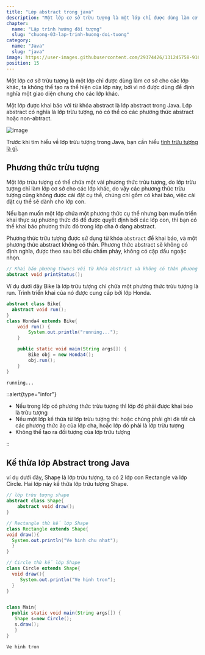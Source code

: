 ```yaml
---
title: "Lớp abstract trong java"
description: "Một lớp cơ sở trừu tượng là một lớp chỉ được dùng làm cơ sở cho các lớp khác, ta không thể tạo ra thể hiện của lớp này, bởi vì nó được dùng để định nghĩa một giao diện chung cho các lớp khác"
chapter:
  name: "Lập trình hướng đối tượng"
  slug: "chuong-03-lap-trinh-huong-doi-tuong"
category:
  name: "Java"
  slug: "java"
image: https://user-images.githubusercontent.com/29374426/131245758-916ed8f2-11d1-4808-b7d4-d1890ad3cc1c.png
position: 15
---
```


Một lớp cơ sở trừu tượng là một lớp chỉ được dùng làm cơ sở cho các lớp khác, ta không thể tạo ra thể hiện của lớp này, bởi vì nó được dùng để định nghĩa một giao diện chung cho các lớp khác.

Một lớp được khai báo với từ khóa abstract là lớp abstract trong Java. Lớp abstract có nghĩa là lớp trừu tượng, nó có thể có các phương thức abstract hoặc non-abtract.

![image](https://user-images.githubusercontent.com/29374426/131245758-916ed8f2-11d1-4808-b7d4-d1890ad3cc1c.png)

Trước khi tìm hiểu về lớp trừu tượng trong Java, bạn cần hiểu [tính trừu tượng là gì](/bai-viet/java/tinh-truu-tuong-trong-java).

## Phương thức trừu tượng

Một lớp trừu tượng có thể chứa một vài phương thức trừu tượng, do lớp trừu tượng chỉ làm lớp cơ sở cho các lớp khác, do vậy các phương thức trừu tượng cũng không được cài đặt cụ thể, chúng chỉ gồm có khai báo, việc cài đặt cụ thể sẽ dành cho lớp con.

Nếu bạn muốn một lớp chứa một phương thức cụ thể nhưng bạn muốn triển khai thực sự phương thức đó để được quyết định bởi các lớp con, thì bạn có thể khai báo phương thức đó trong lớp cha ở dạng abstract.

Phương thức trừu tượng được sử dụng từ khóa `abstract` để khai báo, và một phương thức abstract không có thân. Phương thức abstract sẽ không có định nghĩa, được theo sau bởi dấu chấm phảy, không có cặp dấu ngoặc nhọn.

```java
// Khai báo phương thwucs với từ khóa abstract và không có thân phương thức
abstract void printStatus();
```

<div class="example">Ví dụ dưới dây Bike là lớp trừu tượng chỉ chứa một phương thức trừu tượng là run. Trình triển khai của nó được cung cấp bởi lớp Honda.</div>

```java
abstract class Bike{
  abstract void run();
}
class Honda4 extends Bike{
    void run() {
        System.out.println("running...");
    }

    public static void main(String args[]) {
        Bike obj = new Honda4();
        obj.run();
    }
}
```

<content-result>
    <code>running...</code>
  </content-result>

::alert{type="infor"}

<ul>
  <li>Nếu trong lớp có phương thức trừu tượng thì lớp đó phải được khai báo là trừu tượng</li>
  <li>Nếu một lớp kế thừa từ lớp trừu tượng thì: hoặc chúng phải ghi đè tất cả các phương thức ảo của lớp cha, hoặc lớp đó phải là lớp trừu tượng</li>
  <li>Không thể tạo ra đối tượng của lớp trừu tượng</li>
</ul>
::

## Kế thừa lớp Abstract trong Java

<div class="example">
ví dụ dưới đây, Shape là lớp trừu tượng, ta có 2 lớp con Rectangle và lớp Circle. Hai lớp này kế thừa lớp trừu tượng Shape.
</div>

```java
// lớp trừu tượng shape
abstract class Shape{
    abstract void draw();
}

// Rectangle thừ kế lớp Shape
class Rectangle extends Shape{
void draw(){
  System.out.println("Ve hinh chu nhat");
  }
}

// Circle thừ kế lớp Shape
class Circle extends Shape{
  void draw(){
     System.out.println("Ve hinh tron");
  }
}


class Main{
  public static void main(String args[]) {
   Shape s=new Circle();
   s.draw();
   }
}
```

<content-result>
    <code>Ve hinh tron</code>
  </content-result>

